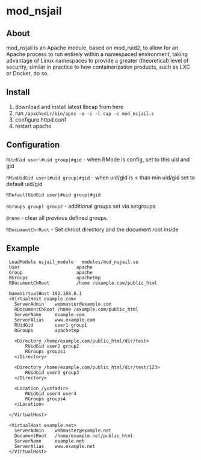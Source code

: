 mod_nsjail
==========

About
-----
mod_nsjail is an Apache module, based on mod_ruid2, to allow for an Apache process to run entirely within a namespaced environment, taking advantage of Linux namespaces to provide a greater (theoretical) level of security, similar in practice to how containerization products, such as LXC or Docker, do so.

Install
-------
 1. download and install latest libcap from here
 2. run `/apachedir/bin/apxs -a -i -l cap -c mod_nsjail.c`
 3. configure httpd.conf
 4. restart apache

Configuration
-------------

 `RUidGid user|#uid group|#gid` - when RMode is config, set to this uid and gid

 `RMinUidGid user|#uid group|#gid` - when uid/gid is < than min uid/gid set to default uid/gid

 `RDefaultUidGid user|#uid group|#gid`

 `RGroups group1 group2` - additional groups set via setgroups

 `@none` - clear all previous defined groups.

 `RDocumentChrRoot` - Set chroot directory and the document root inside

Example
-------
```
 LoadModule nsjail_module   modules/mod_nsjail.so
 User                     apache
 Group                    apache
 RGroups                  apachetmp
 RDocumentChRoot          /home /example.com/public_html

 NameVirtualHost 192.168.0.1
 <VirtualHost example.com>
   ServerAdmin    webmaster@example.com
   RDocumentChRoot /home /example.com/public_html
   ServerName     example.com
   ServerAlias    www.example.com
   RUidGid        user1 group1
   RGroups        apachetmp

   <Directory /home/example.com/public_html/dir/test>
       RUidGid user2 group2
       RGroups groups1
   </Directory>

   <Directory /home/example.com/public_html/dir/test/123>
       RUidGid user3 group3
   </Directory>

   <Location /yustadir>
       RUidGid user4 user4
       RGroups groups4
   </Location>

 </VirtualHost>

 <VirtualHost example.net>
   ServerAdmin    webmaster@example.net
   DocumentRoot   /home/example.net/public_html
   ServerName     example.net
   ServerAlias    www.example.net
 </VirtualHost>
```